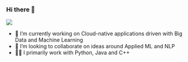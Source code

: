 ### Hi there 👋
![](https://komarev.com/ghpvc/?username=thisishardik&color=green)
- 🔭 I’m currently working on Cloud-native applications driven with Big Data and Machine Learning
- 👯 I’m looking to collaborate on ideas around Applied ML and NLP 
- 👨‍💻 I primarily work with Python, Java and C++
